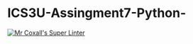# ICS3U-Assingment7-Python-

[![Mr Coxall's Super Linter](https://github.com/Haley-LeBon/ICS3U-Assingment7-Python-/workflows/Mr%20Coxall's%20Super%20Linter/badge.svg)](https://github.com/Haley-LeBon/ICS3U-Assingment7-Python-/actions/)
